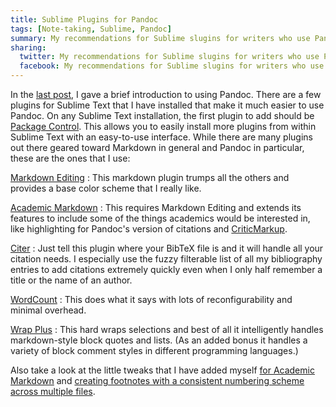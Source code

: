 ```yaml
---
title: Sublime Plugins for Pandoc
tags: [Note-taking, Sublime, Pandoc]
summary: My recommendations for Sublime slugins for writers who use Pandoc.
sharing:
  twitter: My recommendations for Sublime slugins for writers who use Pandoc.
  facebook: My recommendations for Sublime slugins for writers who use Pandoc.
---
```




In the [last post](http://dansheffler.com/blog/2016-07-11-pandoc/), I gave a brief introduction to using Pandoc.  There are a few plugins for Sublime Text that I have installed that make it much easier to use Pandoc.  On any Sublime Text installation, the first plugin to add should be [Package Control](https://packagecontrol.io/).  This allows you to easily install more plugins from within Sublime Text with an easy-to-use interface.  While there are many plugins out there geared toward Markdown in general and Pandoc in particular, these are the ones that I use:

[Markdown Editing](https://packagecontrol.io/packages/MarkdownEditing)
:   This markdown plugin trumps all the others and provides a base
    color scheme that I really like.

[Academic Markdown](https://packagecontrol.io/packages/AcademicMarkdown)
:   This requires Markdown Editing and extends its features to
    include some of the things academics would be interested in,
    like highlighting for Pandoc's version of citations and
    [CriticMarkup](http://criticmarkup.com/).

[Citer](https://packagecontrol.io/packages/Citer)
:   Just tell this plugin where your BibTeX file is and it will
    handle all your citation needs.  I especially use the fuzzy
    filterable list of all my bibliography entries to add citations
    extremely quickly even when I only half remember a title or the
    name of an author.

[WordCount](https://packagecontrol.io/packages/WordCount)
:   This does what it says with lots of reconfigurability and minimal
    overhead.

[Wrap Plus](https://packagecontrol.io/packages/Wrap%20Plus)
:   This hard wraps selections and best of all it intelligently
    handles markdown-style block quotes and lists.  (As an added
    bonus it handles a variety of block comment styles in different
    programming languages.)

Also take a look at the little tweaks that I have added myself [for Academic Markdown](http://dansheffler.com/blog/2015-08-03-sublime-syntax-definition/) and [creating footnotes with a consistent numbering scheme across multiple files](http://dansheffler.com/blog/2015-05-13-my-footnote-plugin/).